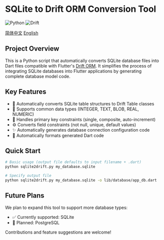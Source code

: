 # SQLite to Drift ORM Conversion Tool

![Python](https://img.shields.io/badge/Python-3.12%2B-blue)
![Drift](https://img.shields.io/badge/Drift-ORM-green)

[简体中文](README-cn.md)
[English](README.md)

## Project Overview

This is a Python script that automatically converts SQLite database files into Dart files compatible with Flutter's [Drift ORM](https://drift.simonbinder.eu/). It simplifies the process of integrating SQLite databases into Flutter applications by generating complete database model code.

## Key Features

- 🔄 Automatically converts SQLite table structures to Drift Table classes
- 🧩 Supports common data types (INTEGER, TEXT, BLOB, REAL, NUMERIC)
- 🔑 Handles primary key constraints (single, composite, auto-increment)
- ⚙️ Converts field constraints (not null, unique, default values)
- ✨ Automatically generates database connection configuration code
- 🧹 Automatically formats generated Dart code

## Quick Start

```bash
# Basic usage (output file defaults to input filename + .dart)
python sqlite2drift.py my_database.sqlite

# Specify output file
python sqlite2drift.py my_database.sqlite -o lib/database/app_db.dart
```

## Future Plans

We plan to expand this tool to support more database types:

- ✅ Currently supported: SQLite
- 📅 Planned: PostgreSQL

Contributions and feature suggestions are welcome!
